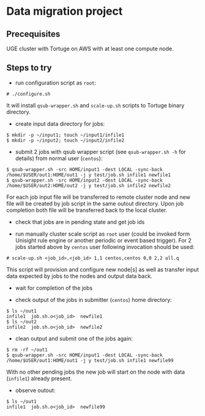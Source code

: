 # Data migration project

## Precequisites
UGE cluster with Tortuge on AWS with at least one compute node.

## Steps to try

- run configuration script as `root`:

`# ./configure.sh`

It will install `qsub-wrapper.sh` and `scale-up.sh` scripts to Tortuge binary directory.

- create input data directory for jobs:

```
$ mkdir -p ~/input1; touch ~/input1/infile1
$ mkdir -p ~/input2; touch ~/input2/infile2
```

- submit 2 jobs with qsub wrapper script (see `qsub-wrapper.sh -h` for details) from normal user (`centos`):

```
$ qsub-wrapper.sh -src HOME/input1 -dest LOCAL -sync-back /home/$USER/out1:HOME/out1 -j y test/job.sh infile1 newfile1
$ qsub-wrapper.sh -src HOME/input2 -dest LOCAL -sync-back /home/$USER/out2:HOME/out2 -j y test/job.sh infile2 newfile2
```

For each job input file will be transferred to remote cluster node and new file will be created by job script in the same outout directory. Upon job completion both file will be transferred back to the local cluster.

- check that jobs are in pending state and get job ids

- run manually cluster scale script as `root` user (could be invoked form Unisight rule engine or another periodic or event based trigger). For 2 jobs started above by `centos` user following invocation should be used:

```
# scale-up.sh <job_id>,<job_id> 1,1 centos,centos 0,0 2,2 all.q
```

This script will provision and configure new node[s] as well as transfer input data expected by jobs to the nodes and output data back.

- wait for completion of the jobs

- check output of the jobs in submitter (`centos`) home directory:

```
$ ls ~/out1
infile1  job.sh.o<job_id>  newfile1
$ ls ~/out2
infile2  job.sh.o<job_id>  newfile2
```

- clean output and submit one of the jobs again:

```
$ rm -rf ~/out1
$ qsub-wrapper.sh -src HOME/input1 -dest LOCAL -sync-back /home/$USER/out1:HOME/out1 -j y test/job.sh infile1 newfile99
```
With no other pending jobs the new job will start on the node with data (`infile1`) already present.

- observe outout:
```
$ ls ~/out1
infile1  job.sh.o<job_id>  newfile99
```
